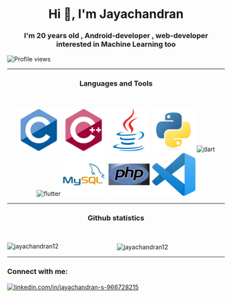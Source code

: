 <h1 align="center">Hi 👋, I'm Jayachandran</h1>
<h3 align="center">I'm 20 years old , Android-developer , web-developer interested in Machine Learning too</h3>

![Profile views](https://gpvc.arturio.dev/jayachandran12)  

<hr>
<h3 align="center">Languages and Tools</h3><br>
<p align="center"> 
    <img src="https://raw.githubusercontent.com/devicons/devicon/master/icons/c/c-original.svg" alt="c" width="100" height="100"/> 
    <img src="https://raw.githubusercontent.com/devicons/devicon/master/icons/cplusplus/cplusplus-original.svg" alt="cplusplus" width="100" height="100"/> 
    <img src="https://raw.githubusercontent.com/devicons/devicon/master/icons/java/java-original.svg" alt="java" width="100" height="100"/> 
    <img src="https://raw.githubusercontent.com/devicons/devicon/master/icons/python/python-original.svg" alt="python" width="100" height="100"/>
    <img src="https://www.vectorlogo.zone/logos/dartlang/dartlang-icon.svg" alt="dart" width="100" height="100"/>
    <img src="https://www.vectorlogo.zone/logos/flutterio/flutterio-icon.svg" alt="flutter" width="100" height="100"/> 
    <img src="https://raw.githubusercontent.com/devicons/devicon/master/icons/mysql/mysql-original-wordmark.svg" alt="mysql" width="100" height="100"/> 
    <img src="https://raw.githubusercontent.com/devicons/devicon/master/icons/php/php-original.svg" alt="php" width="100" height="100"/> 
    <img src="https://github.com/anshul-sharma-2002/anshul-sharma-2002/blob/master/assets/vscode.png" alt="vscode" width="100" height="100">
</p>
<hr>

<h3 align="center">Github statistics</h3><br>
<div  align="center">
<p ><img align="left" src="https://github-readme-stats.vercel.app/api/top-langs?username=jayachandran12&show_icons=true&locale=en&layout=compact" alt="jayachandran12" /></p>

<p >&nbsp;<img align="center" src="https://github-readme-stats.vercel.app/api?username=jayachandran12&show_icons=true&locale=en" alt="jayachandran12" /></p>
</div>

<hr>

<h3 align="left">Connect with me:</h3>
<p align="left">
<a href="https://linkedin.com/in/linkedin.com/in/jayachandran-s-966728215" target="blank"><img align="center" src="https://raw.githubusercontent.com/rahuldkjain/github-profile-readme-generator/master/src/images/icons/Social/linked-in-alt.svg" alt="linkedin.com/in/jayachandran-s-966728215" height="30" width="40" /></a>
</p>
